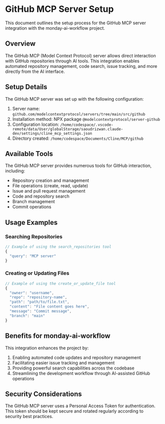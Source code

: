 # GitHub MCP Server Setup

This document outlines the setup process for the GitHub MCP server integration with the monday-ai-workflow project.

## Overview

The GitHub MCP (Model Context Protocol) server allows direct interaction with GitHub repositories through AI tools. This integration enables automated repository management, code search, issue tracking, and more directly from the AI interface.

## Setup Details

The GitHub MCP server was set up with the following configuration:

1. Server name: `github.com/modelcontextprotocol/servers/tree/main/src/github`
2. Installation method: NPX package `@modelcontextprotocol/server-github`
3. Configuration location: `/home/codespace/.vscode-remote/data/User/globalStorage/saoudrizwan.claude-dev/settings/cline_mcp_settings.json`
4. Directory created: `/home/codespace/Documents/Cline/MCP/github`

## Available Tools

The GitHub MCP server provides numerous tools for GitHub interaction, including:

- Repository creation and management
- File operations (create, read, update)
- Issue and pull request management
- Code and repository search
- Branch management
- Commit operations

## Usage Examples

### Searching Repositories

```javascript
// Example of using the search_repositories tool
{
  "query": "MCP server"
}
```

### Creating or Updating Files

```javascript
// Example of using the create_or_update_file tool
{
  "owner": "username",
  "repo": "repository-name",
  "path": "path/to/file.txt",
  "content": "File content goes here",
  "message": "Commit message",
  "branch": "main"
}
```

## Benefits for monday-ai-workflow

This integration enhances the project by:

1. Enabling automated code updates and repository management
2. Facilitating easier issue tracking and management
3. Providing powerful search capabilities across the codebase
4. Streamlining the development workflow through AI-assisted GitHub operations

## Security Considerations

The GitHub MCP server uses a Personal Access Token for authentication. This token should be kept secure and rotated regularly according to security best practices.